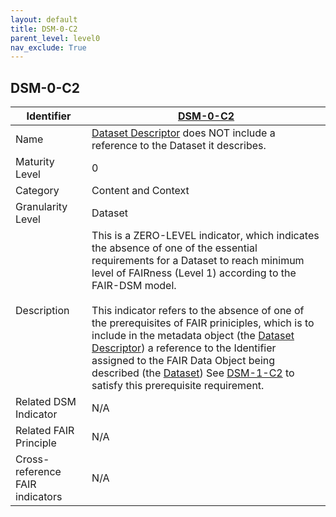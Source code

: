 ```yaml
---
layout: default
title: DSM-0-C2
parent_level: level0
nav_exclude: True
---
```


## DSM-0-C2

| Identifier | [DSM-0-C2](https://github.com/FAIRplus/Data-Maturity/blob/master/docs/_indicators/DSM-0-C2.md) |
| --------- | ----------|
| Name | [Dataset Descriptor](https://fairplus.github.io/Data-Maturity/docs/Glossary/#dataset-descriptor) does NOT include a reference to the Dataset it describes. |
| Maturity Level | 0 |
| Category | Content and Context |
| Granularity Level | Dataset |
| Description | This is a ZERO-LEVEL indicator, which indicates the absence of one of the essential requirements for a Dataset to reach minimum level of FAIRness (Level 1) according to the FAIR-DSM model. <br><br> This indicator refers to the absence of one of the prerequisites of FAIR priniciples, which is to include in the metadata object (the [Dataset Descriptor](https://fairplus.github.io/Data-Maturity/docs/Glossary/#dataset-descriptor)) a  reference to the Identifier assigned to the FAIR Data Object being described (the [Dataset](https://fairplus.github.io/Data-Maturity/docs/Glossary/#dataset)) See [DSM-1-C2](https://fairplus.github.io/Data-Maturity/docs/Indicators/#DSM-1-C2) to satisfy this prerequisite requirement. |
| Related DSM Indicator| N/A |
| Related FAIR Principle | N/A |
| Cross-reference FAIR indicators | N/A |
